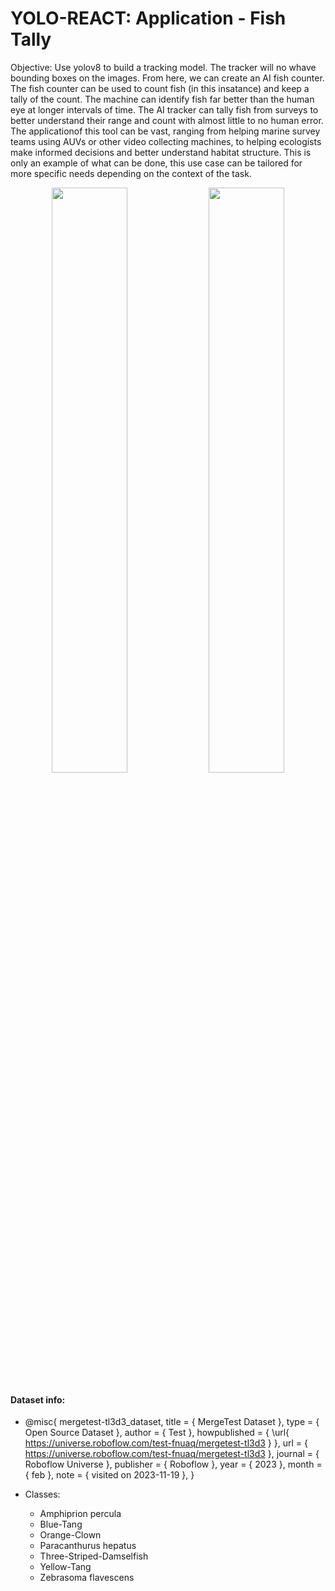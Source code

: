 # YOLO-REACT: Application - Fish Tally

Objective: Use yolov8 to build a tracking model. The tracker will no whave bounding boxes on the images. From here, we can create an AI fish counter. The fish counter can be used to count fish (in this insatance) and keep a tally of the count. The machine can identify fish far better than the human eye at longer intervals of time. The AI tracker can tally fish from surveys to better understand their range and count with almost little to no human error. The applicationof this tool can be vast, ranging from helping marine survey teams using AUVs or other video collecting machines, to helping ecologists make informed decisions and better understand habitat structure. This is only an example of what can be done, this use case can be tailored for more specific needs depending on the context of the task.

<div align="center">
    <img src="https://github.com/kluless13/paper2/blob/main/Assets/Tang-result.mp4" width="49%"/>
    <img src="https://github.com/kluless13/paper2/blob/main/Assets/tang-tracker%20(2).mp4" width="49%"/>
</div>

#### Dataset info:
- @misc{ mergetest-tl3d3_dataset,
    title = { MergeTest Dataset },
    type = { Open Source Dataset },
    author = { Test },
    howpublished = { \url{ https://universe.roboflow.com/test-fnuaq/mergetest-tl3d3 } },
    url = { https://universe.roboflow.com/test-fnuaq/mergetest-tl3d3 },
    journal = { Roboflow Universe },
    publisher = { Roboflow },
    year = { 2023 },
    month = { feb },
    note = { visited on 2023-11-19 },
}

- Classes: 
  - Amphiprion percula 
  - Blue-Tang
  - Orange-Clown
  - Paracanthurus hepatus
  - Three-Striped-Damselfish
  - Yellow-Tang
  - Zebrasoma flavescens

